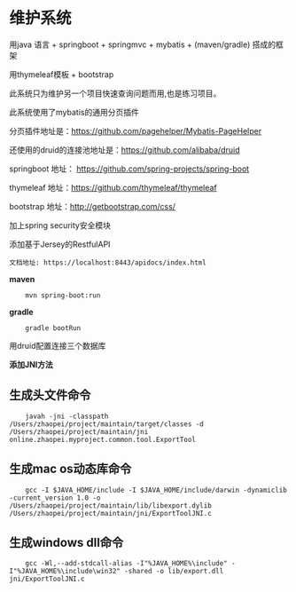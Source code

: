 # 维护系统

用java 语言 + springboot + springmvc + mybatis + (maven/gradle) 搭成的框架

用thymeleaf模板 + bootstrap

此系统只为维护另一个项目快速查询问题而用,也是练习项目。

此系统使用了mybatis的通用分页插件

分页插件地址是：https://github.com/pagehelper/Mybatis-PageHelper

还使用的druid的连接池地址是：https://github.com/alibaba/druid

springboot 地址： https://github.com/spring-projects/spring-boot

thymeleaf 地址：https://github.com/thymeleaf/thymeleaf

bootstrap 地址：http://getbootstrap.com/css/

加上spring security安全模块

添加基于Jersey的RestfulAPI
```
文档地址: https://localhost:8443/apidocs/index.html
```

**maven**
```
	mvn spring-boot:run
```

**gradle**
```
	gradle bootRun
```

用druid配置连接三个数据库

**添加JNI方法**
## 生成头文件命令
```
    javah -jni -classpath  /Users/zhaopei/project/maintain/target/classes -d /Users/zhaopei/project/maintain/jni online.zhaopei.myproject.common.tool.ExportTool
```
## 生成mac os动态库命令
```
    gcc -I $JAVA_HOME/include -I $JAVA_HOME/include/darwin -dynamiclib -current_version 1.0 -o /Users/zhaopei/project/maintain/lib/libexport.dylib /Users/zhaopei/project/maintain/jni/ExportToolJNI.c
```
## 生成windows dll命令
```
    gcc -Wl,--add-stdcall-alias -I"%JAVA_HOME%\include" -I"%JAVA_HOME%\include\win32" -shared -o lib/export.dll jni/ExportToolJNI.c
```
